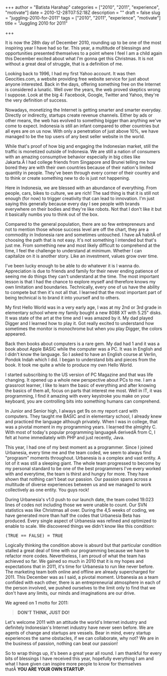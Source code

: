 +++
author = "Batista Harahap"
categories = ["2010", "2011", "experience", "motivate"]
date = 2010-12-28T07:52:18Z
description = ""
draft = false
slug = "juggling-2010-for-2011"
tags = ["2010", "2011", "experience", "motivate"]
title = "Juggling 2010 for 2011"

+++


It is now the 28th day of December 2010, rounding up to be one of the most inspiring year I have had so far. This year, a multitude of blessings and opportunities presented themselves to a point where I feel I am a child again this December excited about what I'm gonna get this Christmas. It is not without a great deal of struggle, that is a definition of me.

Looking back to 1996, I had my first Yahoo account. It was then Geocities.com, a website providing free website service for just about anyone interested. Back in the days, offering something free on the Internet is considered a lunatic. Well over the years, the web proved skeptics wrong I suppose. Look at the big 4: Facebook, Google, Twitter and Yahoo, they're the very definition of success.

Nowadays, monetizing the Internet is getting smarter and smarter everyday. Directly or indirectly, startups create revenue channels. Either by ads or other means, the web has evolved to something bigger than anything we've come to expect. Indonesia is still an infant compared to other countries but all eyes are on us now. With only a penetration of just above 10%, we have managed to be the top users of any best seller website in the world.

While that's proof of how big and engaging the Indonesian market, still the traffic is monetized outside of Indonesia. We are still a nation of consumers with an amazing consumptive behavior especially in big cities like Jakarta.Â I had college friends from Singapore and Brunei telling me how bored they are with their own countries because of their nation's limited quantity in people. They've been through every corner of their country and to think or create something new to do is just not happening.

Here in Indonesia, we are blessed with an abundance of everything. From people, cars, bikes to culture, we are rich! The sad thing is that it is still not enough (for now) to trigger creativity that can lead to innovation. I'm just saying this generally because every day I see people with brands everywhere on their bodies and they're like robots. Not that I don't like it but it basically numbs you to think out of the box.

Compared to the general population, there are so few entrepreneurs and not to mention those whose success level are off the chart, they are a commodity in Indonesia rare and sometimes untouched. I have aÂ habitÂ of choosing the path that is not easy. It's not something I intended but that's just me. From something new and most likely difficult to comprehend at the time, I feel the challenge to understand at minimum. Whether I can capitalize on it is another story. Like an investment, values grow over time.

I've been lucky enough to be able to do whatever it is I wanna do. Appreciation is due to friends and family for their never ending patience of seeing me do things they can't understand at the time. The most important lesson is that I had the chance to explore myself and therefore knows my own limitation and boundaries. Technically, every one of us have the ability to compete but then it's not all that. I learned that the most important part of being technical is to brand it into yourself and to others.

My first Hello World was in a very early age, I was at my 2nd or 3rd grade in elementary school where my family bought a new 8088 XT with 5.25" disks. It was state of the art at the time and I was amazed by it. My dad played Digger and I learned how to play it. Got really excited to understand how sometimes the monitor is monochrome but when you play Digger, the colors appeared.

Back then books about computers is a rare gem. My dad had 1 and it was a book about Apple BASIC while the computer was a PC. It was in English and I didn't know the language. So I asked to have an English course at Verlin, Pondok Indah which I did. I began to understand bits and pieces from the book. It took me quite a while to produce my own Hello World.

I started subscribing to the US version of PC Magazine and that was life changing. It opened up a whole new perspective about PCs to me. I am a grassroot learner, I like to learn the basic of everything and after knowing the basics of them all, focus on parts that interest me most. Well in IT, it was programming, I find it amazing with every keystroke you make on your keyboard, you are controlling bits into something humans can comprehend.

In Junior and Senior high, I always get 9s on my report card with computers. They taught me BASIC and in elementary school, I already knew and practiced the language although privately. When I was in college, that was a pivotal moment in my programming years. I learned the almighty C. With most of today's popular programming languageÂ derivedÂ from C, I felt at home immediately with PHP and just recently, Java.

This year, I had one of my best moment as a programmer. Since I joined Urbanesia, every time me and the team coded, we seem to always find "prograsm" moments throughout. Urbanesia is a complex and vast entity. A lot of it was still a sleeping giant. The whole team progressed to become by my personal standard to be one of the best programmers I've every worked with and everytime, the team is thirst and hungry for more. They have shown that nothing can't beat our passion. Our passion spans across a multitude of diverse experiences between us and we managed to work collectively as one entity. You guys rock!

During Urbanesia's v1.0 push to our launch date, the team coded 19.023 lines of codes not including those we were unable to count. Our SVN statistics was like Christmas all over. During the 4,5 weeks of coding, we have generated more than half the codes that Urbanesia Beta has produced. Every single aspect of Urbanesia was refined and optimized to enable to scale. We discovered things we didn't know like this condition:
<pre lang="php">(TRUE == FALSE) = TRUE</pre>
Logically thinking the condition above is absurd but that particular condition stalled a great deal of time with our programming because we have to refactor more codes. Nevertheless, I am proud of what the team has achieved so far. We gained so much in 2010 that it is my hopes and expectations that in 2011, it's time for Urbanesia to run like never before. The marketing team both online and offline are already supercharged for 2011. This December was as I said, a pivotal moment. Urbanesia as a team confided with each other, there is an entrepreneurial atmosphere in each of the person involved, we pushed ourselves to the limit only to find that we don't have any limits, our minds and imaginations are our drive.

We agreed on 1 motto for 2011:
<blockquote><strong>DON'T THINK, JUST DO!</strong></blockquote>
Let's welcome 2011 with an attitude the world's Internet industry and definitely Indonesian's Internet industry have never seen before. We are agents of change and startups are vessels. Bear in mind, every startup experiences the same obstacles, if we can collaborate, why not? We are in the business of passion, nothing can beat our passion!

So to wrap things up, it's been a great year all round. I am thankful for every bits of blessings I have received this year, hopefully everything I am and what I have given can inspire more people to know for themselves thatÂ <strong>YOU ARE YOUR OWN STARTUP</strong>.